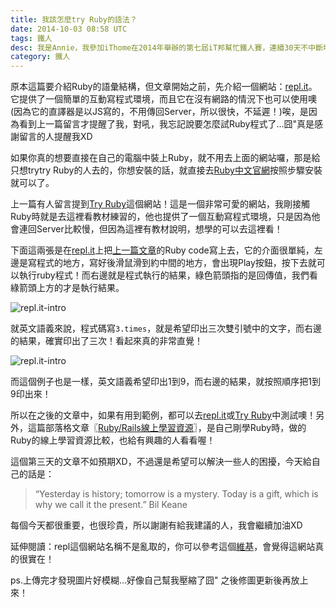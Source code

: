 ```yaml
---
title: 我該怎麼try Ruby的語法？
date: 2014-10-03 08:58 UTC
tags: 鐵人
desc: 我是Annie，我參加iThome在2014年舉辦的第七屆iT邦幫忙鐵人賽，連續30天不中斷地記錄自己學習Ruby的歷程，這一系列30篇文章，推薦給跟我一樣初學Ruby約半年的朋友參考。
category: 鐵人
---
```


原本這篇要介紹Ruby的語彙結構，但文章開始之前，先介紹一個網站：[repl.it](http://repl.it/)。它提供了一個簡單的互動寫程式環境，而且它在沒有網路的情況下也可以使用噢(因為它的直譯器是以JS寫的，不用傳回Server，所以很快，不延遲！)唉，是因為看到上一篇留言才提醒了我，對吼，我忘記說要怎麼試Ruby程式了...囧"真是感謝留言的人提醒我XD

如果你真的想要直接在自己的電腦中裝上Ruby，就不用去上面的網站囉，那是給只想trytry Ruby的人去的，你想安裝的話，就直接去[Ruby中文官網](https://www.ruby-lang.org/zh_tw/downloads/)按照步驟安裝就可以了。

上一篇有人留言提到[Try Ruby](http://tryruby.org/)這個網站！這是一個非常可愛的網站，我剛接觸Ruby時就是去這裡看教材練習的，他也提供了一個互動寫程式環境，只是因為他會連回Server比較慢，但因為這裡有教材說明，想學的可以去這裡看！

下面這兩張是在[repl.it](http://repl.it/)上把[上一篇文章](/2014/10/02/ruby-girl-2-why-matz-created-ruby/)的Ruby code寫上去，它的介面很單純，左邊是寫程式的地方，寫好後滑鼠滑到約中間的地方，會出現Play按鈕，按下去就可以執行ruby程式！而右邊就是程式執行的結果，綠色箭頭指的是回傳值，我們看綠箭頭上方的才是執行結果。

![repl.it-intro](http://ithelp.ithome.com.tw/upload/images/20141003/20141003125455542e2c1f5430f_resize_600.jpg)

就英文語義來說，程式碼寫```3.times```，就是希望印出三次雙引號中的文字，而右邊的結果，確實印出了三次！看起來真的非常直覺！

![repl.it-intro](http://ithelp.ithome.com.tw/upload/images/20141003/20141003125627542e2c7b3aaa3_resize_600.jpg)

而這個例子也是一樣，英文語義希望印出1到9，而右邊的結果，就按照順序把1到9印出來！

所以在之後的文章中，如果有用到範例，都可以去[repl.it](http://repl.it/)或[Try Ruby](http://tryruby.org/)中測試噢！另外，這篇部落格文章〖[Ruby/Rails線上學習資源](/2014/04/11/online-resource-of-learning-experience/)〗，是自己剛學Ruby時，做的Ruby的線上學習資源比較，也給有興趣的人看看喔！

這個第三天的文章不如預期XD，不過還是希望可以解決一些人的困擾，今天給自己的話是：

> “Yesterday is history; tomorrow is a mystery. Today is a gift, which is why we call it the present.” Bil Keane

每個今天都很重要，也很珍貴，所以謝謝有給我建議的人，我會繼續加油XD


延伸閱讀：repl這個網站名稱不是亂取的，你可以參考這個[維基](http://zh.wikipedia.org/wiki/%E7%9B%B4%E8%AD%AF%E5%99%A8)，會覺得這網站真的很實在！

ps.上傳完才發現圖片好模糊...好像自己幫我壓縮了囧" 之後修圖更新後再放上來！
